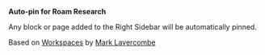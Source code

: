 **Auto-pin for Roam Research**

Any block or page added to the Right Sidebar will be automatically pinned.

Based on [Workspaces](https://github.com/mlava/workspaces) by [Mark Lavercombe](https://github.com/mlava)